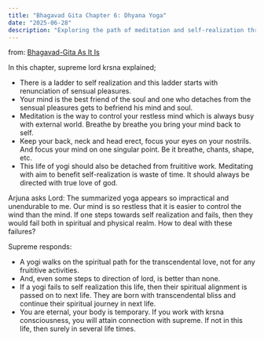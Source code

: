 ```yaml
---
title: "Bhagavad Gita Chapter 6: Dhyana Yoga"
date: "2025-06-28"
description: "Exploring the path of meditation and self-realization through the teachings of Chapter 6 of the Bhagavad Gita"
---
```


from: [Bhagavad-Gita As It Is](https://www.goodreads.com/book/show/991544.Bhagavad_Gita_As_It_Is)


In this chapter, supreme lord krsna explained;

- There is a ladder to self realization and this ladder starts with renunciation of sensual pleasures.
- Your mind is the best friend of the soul and one who detaches from the sensual pleasures gets to befriend his mind and soul.
- Meditation is the way to control your restless mind which is always busy with external world. Breathe by breathe you bring your mind back to self. 
- Keep your back, neck and head erect, focus your eyes on your nostrils. And focus your mind on one singular point. Be it breathe, chants, shape, etc.
- This life of yogi should also be detached from fruititive work. Meditating with aim to benefit self-realization is waste of time. It should always be directed with true love of god.

Arjuna asks Lord: The summarized yoga appears so impractical and unendurable to me. Our mind is so restless that it is easier to control the wind than the mind. If one steps towards self realization and fails, then they would fail both in spiritual and physical realm. How to deal with these failures?

Supreme responds:
- A yogi walks on the spiritual path for the transcendental love, not for any fruititive activities.
- And, even some steps to direction of lord, is better than none.
- If a yogi fails to self realization this life, then their spiritual alignment is passed on to next life. They are born with transcendental bliss and continue their spiritual journey in next life. 
- You are eternal, your body is temporary. If you work with krsna consciousness, you will attain connection with supreme. If not in this life, then surely in several life times. 